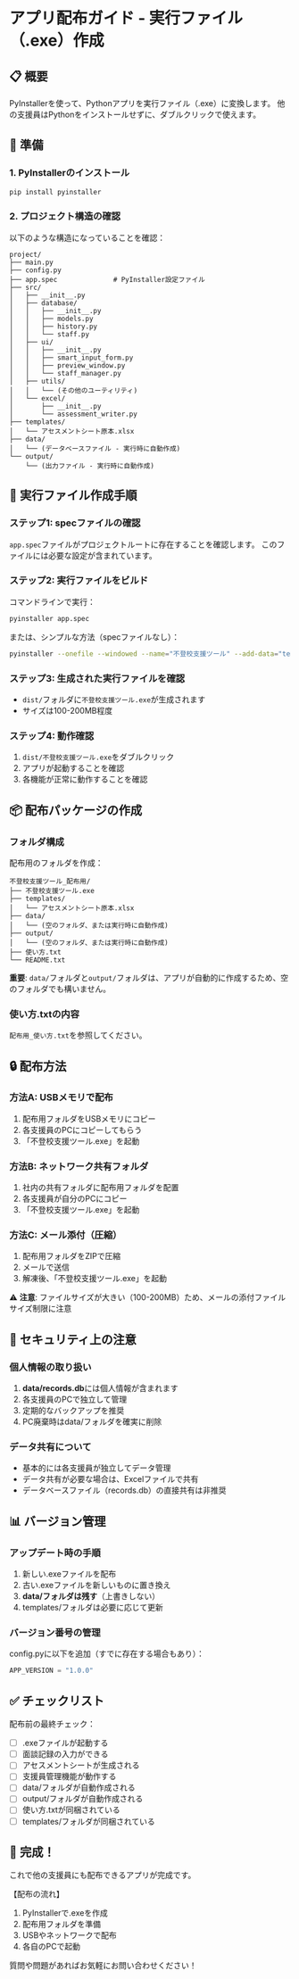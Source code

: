 # アプリ配布ガイド - 実行ファイル（.exe）作成

## 📋 概要

PyInstallerを使って、Pythonアプリを実行ファイル（.exe）に変換します。
他の支援員はPythonをインストールせずに、ダブルクリックで使えます。

## 🔧 準備

### 1. PyInstallerのインストール

```bash
pip install pyinstaller
```

### 2. プロジェクト構造の確認

以下のような構造になっていることを確認：

```
project/
├── main.py
├── config.py
├── app.spec              # PyInstaller設定ファイル
├── src/
│   ├── __init__.py
│   ├── database/
│   │   ├── __init__.py
│   │   ├── models.py
│   │   ├── history.py
│   │   └── staff.py
│   ├── ui/
│   │   ├── __init__.py
│   │   ├── smart_input_form.py
│   │   ├── preview_window.py
│   │   └── staff_manager.py
│   ├── utils/
│   │   └── (その他のユーティリティ)
│   └── excel/
│       ├── __init__.py
│       └── assessment_writer.py
├── templates/
│   └── アセスメントシート原本.xlsx
├── data/
│   └── (データベースファイル - 実行時に自動作成)
└── output/
    └── (出力ファイル - 実行時に自動作成)
```

## 🎯 実行ファイル作成手順

### ステップ1: specファイルの確認

`app.spec`ファイルがプロジェクトルートに存在することを確認します。
このファイルには必要な設定が含まれています。

### ステップ2: 実行ファイルをビルド

コマンドラインで実行：

```bash
pyinstaller app.spec
```

または、シンプルな方法（specファイルなし）：

```bash
pyinstaller --onefile --windowed --name="不登校支援ツール" --add-data="templates;templates" --add-data="src;src" main.py
```

### ステップ3: 生成された実行ファイルを確認

- `dist/`フォルダに`不登校支援ツール.exe`が生成されます
- サイズは100-200MB程度

### ステップ4: 動作確認

1. `dist/不登校支援ツール.exe`をダブルクリック
2. アプリが起動することを確認
3. 各機能が正常に動作することを確認

## 📦 配布パッケージの作成

### フォルダ構成

配布用のフォルダを作成：

```
不登校支援ツール_配布用/
├── 不登校支援ツール.exe
├── templates/
│   └── アセスメントシート原本.xlsx
├── data/
│   └── (空のフォルダ、または実行時に自動作成)
├── output/
│   └── (空のフォルダ、または実行時に自動作成)
├── 使い方.txt
└── README.txt
```

**重要**: `data/`フォルダと`output/`フォルダは、アプリが自動的に作成するため、空のフォルダでも構いません。

### 使い方.txtの内容

`配布用_使い方.txt`を参照してください。

## 🔒 配布方法

### 方法A: USBメモリで配布

1. 配布用フォルダをUSBメモリにコピー
2. 各支援員のPCにコピーしてもらう
3. 「不登校支援ツール.exe」を起動

### 方法B: ネットワーク共有フォルダ

1. 社内の共有フォルダに配布用フォルダを配置
2. 各支援員が自分のPCにコピー
3. 「不登校支援ツール.exe」を起動

### 方法C: メール添付（圧縮）

1. 配布用フォルダをZIPで圧縮
2. メールで送信
3. 解凍後、「不登校支援ツール.exe」を起動

⚠️ **注意**: ファイルサイズが大きい（100-200MB）ため、メールの添付ファイルサイズ制限に注意

## 🔐 セキュリティ上の注意

### 個人情報の取り扱い

1. **data/records.db**には個人情報が含まれます
2. 各支援員のPCで独立して管理
3. 定期的なバックアップを推奨
4. PC廃棄時はdata/フォルダを確実に削除

### データ共有について

- 基本的には各支援員が独立してデータ管理
- データ共有が必要な場合は、Excelファイルで共有
- データベースファイル（records.db）の直接共有は非推奨

## 📊 バージョン管理

### アップデート時の手順

1. 新しい.exeファイルを配布
2. 古い.exeファイルを新しいものに置き換え
3. **data/フォルダは残す**（上書きしない）
4. templates/フォルダは必要に応じて更新

### バージョン番号の管理

config.pyに以下を追加（すでに存在する場合もあり）：

```python
APP_VERSION = "1.0.0"
```

## ✅ チェックリスト

配布前の最終チェック：

- [ ] .exeファイルが起動する
- [ ] 面談記録の入力ができる
- [ ] アセスメントシートが生成される
- [ ] 支援員管理機能が動作する
- [ ] data/フォルダが自動作成される
- [ ] output/フォルダが自動作成される
- [ ] 使い方.txtが同梱されている
- [ ] templates/フォルダが同梱されている

## 🎉 完成！

これで他の支援員にも配布できるアプリが完成です。

【配布の流れ】
1. PyInstallerで.exeを作成
2. 配布用フォルダを準備
3. USBやネットワークで配布
4. 各自のPCで起動

質問や問題があればお気軽にお問い合わせください！

